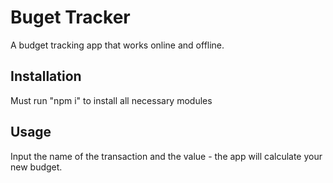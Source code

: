 
# Buget Tracker
          
A budget tracking app that works online and offline.

  
## Installation
Must run "npm i" to install all necessary modules
  
## Usage
Input the name of the transaction and the value - the app will calculate your new budget.
  